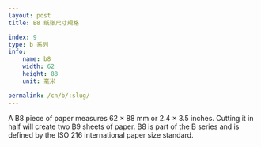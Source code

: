 ```yaml
---
layout: post
title: B8 纸张尺寸规格

index: 9
type: b 系列
info:
    name: b8
    width: 62
    height: 88
    unit: 毫米

permalink: /cn/b/:slug/
---
```

A B8 piece of paper measures 62 × 88 mm or 2.4 × 3.5 inches. Cutting it in half will create two B9 sheets of paper. B8 is part of the B series and is defined by the ISO 216 international paper size standard.
